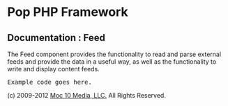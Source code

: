 Pop PHP Framework
=================

Documentation : Feed
--------------------

The Feed component provides the functionality to read and parse external feeds and provide the data in a useful way, as well as the functionality to write and display content feeds.

<pre>
Example code goes here.
</pre>

(c) 2009-2012 [Moc 10 Media, LLC.](http://www.moc10media.com) All Rights Reserved.
